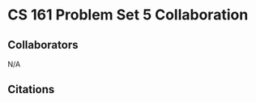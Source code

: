 CS 161 Problem Set 5 Collaboration
==================================

Collaborators
-------------
N/A

Citations
---------
